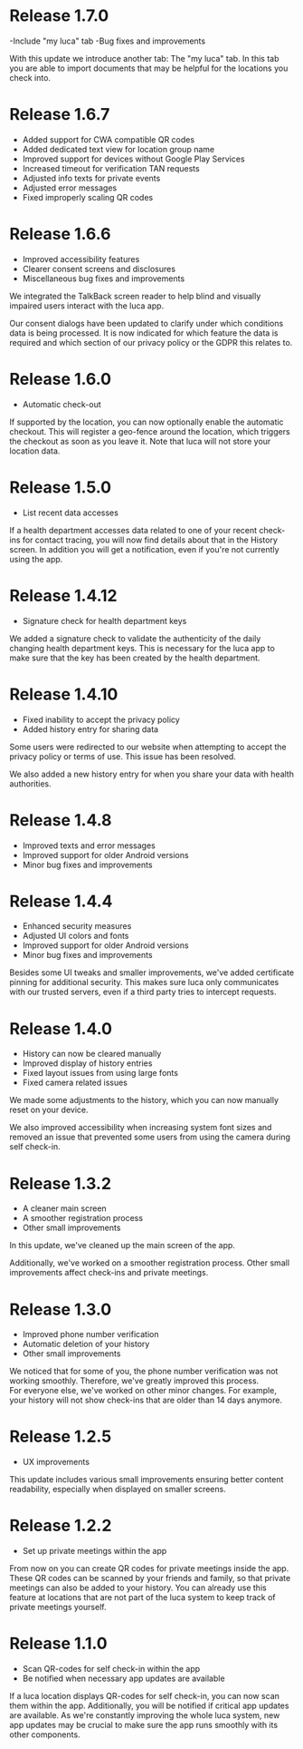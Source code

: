 # Release 1.7.0

-Include "my luca" tab
-Bug fixes and improvements

With this update we introduce another tab: The "my luca" tab. In this tab you are able to import documents that may be helpful for the locations you check into.

# Release 1.6.7

- Added support for CWA compatible QR codes
- Added dedicated text view for location group name
- Improved support for devices without Google Play Services
- Increased timeout for verification TAN requests
- Adjusted info texts for private events
- Adjusted error messages
- Fixed improperly scaling QR codes

# Release 1.6.6

- Improved accessibility features
- Clearer consent screens and disclosures
- Miscellaneous bug fixes and improvements

We integrated the TalkBack screen reader to help blind and visually impaired users interact with the luca app.

Our consent dialogs have been updated to clarify under which conditions data is being processed. It is now indicated for which feature the data is required and which section of our privacy policy or the GDPR this relates to.

# Release 1.6.0

- Automatic check-out

If supported by the location, you can now optionally enable the automatic checkout. This will register a geo-fence around the location, which triggers the checkout as soon as you leave it. Note that luca will not store your location data.

# Release 1.5.0

- List recent data accesses

If a health department accesses data related to one of your recent check-ins for contact tracing, you will now find details about that in the History screen. In addition you will get a notification, even if you're not currently using the app.

# Release 1.4.12

- Signature check for health department keys

We added a signature check to validate the authenticity of the daily changing health department keys. This is necessary for the luca app to make sure that the key has been created by the health department.

# Release 1.4.10

- Fixed inability to accept the privacy policy
- Added history entry for sharing data

Some users were redirected to our website when attempting to accept the privacy policy or terms of use. This issue has been resolved.

We also added a new history entry for when you share your data with health authorities.

# Release 1.4.8

- Improved texts and error messages
- Improved support for older Android versions
- Minor bug fixes and improvements

# Release 1.4.4

- Enhanced security measures
- Adjusted UI colors and fonts
- Improved support for older Android versions
- Minor bug fixes and improvements

Besides some UI tweaks and smaller improvements, we've added certificate pinning for additional security. This makes sure luca only communicates with our trusted servers, even if a third party tries to intercept requests.

# Release 1.4.0

- History can now be cleared manually
- Improved display of history entries
- Fixed layout issues from using large fonts
- Fixed camera related issues

We made some adjustments to the history, which you can now manually reset on your device.

We also improved accessibility when increasing system font sizes and removed an issue that prevented some users from using the camera during self check-in.

# Release 1.3.2

- A cleaner main screen
- A smoother registration process
- Other small improvements

In this update, we've cleaned up the main screen of the app.  

Additionally, we've worked on a smoother registration process. Other small improvements affect check-ins and private meetings. 

# Release 1.3.0

- Improved phone number verification
- Automatic deletion of your history
- Other small improvements

We noticed that for some of you, the phone number verification was not working smoothly. Therefore, we've greatly improved this process.  
For everyone else, we've worked on other minor changes. For example, your history will not show check-ins that are older than 14 days anymore. 

# Release 1.2.5

- UX improvements

This update includes various small improvements ensuring better content readability, especially when displayed on smaller screens. 

# Release 1.2.2

- Set up private meetings within the app

From now on you can create QR codes for private meetings inside the app. These QR codes can be scanned by your friends and family, so that private meetings can also be added to your history. You can already use this feature at locations that are not part of the luca system to keep track of private meetings yourself.

# Release 1.1.0

- Scan QR-codes for self check-in within the app
- Be notified when necessary app updates are available

If a luca location displays QR-codes for self check-in, you can now scan them within the app. Additionally, you will be notified if critical app updates are available. As we're constantly improving the whole luca system, new app updates may be crucial to make sure the app runs smoothly with its other components.
